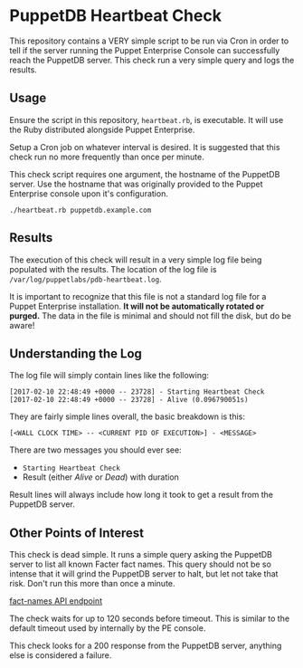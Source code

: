 # PuppetDB Heartbeat Check

This repository contains a VERY simple script to be run via Cron in order to
tell if the server running the Puppet Enterprise Console can successfully reach
the PuppetDB server. This check run a very simple query and logs the results.

## Usage

Ensure the script in this repository, `heartbeat.rb`, is executable. It will
use the Ruby distributed alongside Puppet Enterprise.

Setup a Cron job on whatever interval is desired. It is suggested that this
check run no more frequently than once per minute.

This check script requires one argument, the hostname of the PuppetDB server.
Use the hostname that was originally provided to the Puppet Enterprise console
upon it's configuration.

```shell
./heartbeat.rb puppetdb.example.com
```

## Results

The execution of this check will result in a very simple log file being
populated with the results. The location of the log file is
`/var/log/puppetlabs/pdb-heartbeat.log`.

It is important to recognize that this file is not a standard log file for a
Puppet Enterprise installation. **It will not be automatically rotated or
purged.** The data in the file is minimal and should not fill the disk, but do
be aware!

## Understanding the Log

The log file will simply contain lines like the following:

```
[2017-02-10 22:48:49 +0000 -- 23728] - Starting Heartbeat Check
[2017-02-10 22:48:49 +0000 -- 23728] - Alive (0.096790051s)
```

They are fairly simple lines overall, the basic breakdown is this:

```
[<WALL CLOCK TIME> -- <CURRENT PID OF EXECUTION>] - <MESSAGE>
```
There are two messages you should ever see:
* `Starting Heartbeat Check`
* Result (either _Alive_ or _Dead_) with duration

Result lines will always include how long it took to get a result from the PuppetDB
server.

## Other Points of Interest

This check is dead simple. It runs a simple query asking the PuppetDB server to
list all known Facter fact names. This query should not be so intense that it
will grind the PuppetDB server to halt, but let not take that risk. Don't run
this more than once a minute.

[fact-names API endpoint](https://docs.puppet.com/puppetdb/4.1/api/query/v4/fact-names.html#pdbqueryv4fact-names)

The check waits for up to 120 seconds before timeout. This is similar to the
default timeout used by internally by the PE console.

This check looks for a 200 response from the PuppetDB server, anything else is
considered a failure.
